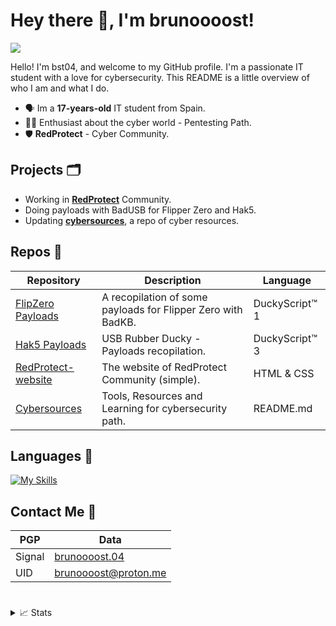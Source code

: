 # Hey there 👋, I'm brunoooost!
![](https://komarev.com/ghpvc/?username=brunoooost&label=views)



Hello! I'm bst04, and welcome to my GitHub profile. I'm a passionate IT student with a love for cybersecurity. This README is a little overview of who I am and what I do.
- 🗣️ Im a **17-years-old** IT student from Spain.
- 👨‍💻 Enthusiast about the cyber world - Pentesting Path.
- 🛡️ **RedProtect** - Cyber Community.

## Projects 🗂️
- Working in **[RedProtect](https://info-redprotect.vercel.app)** Community. 
- Doing payloads with BadUSB for Flipper Zero and Hak5.
- Updating [**cybersources**](https://github.com/brunoooost/cybersources), a repo of cyber resources.

## Repos 📁
|Repository|Description|Language|
|--|-------------------|--|
|[FlipZero Payloads](https://github.com/brunoooost/payloads_flipperZero)|A recopilation of some payloads for Flipper Zero with BadKB. |DuckyScript™ 1|
|[Hak5 Payloads](https://github.com/brunoooost/hak5_payloads)|USB Rubber Ducky - Payloads recopilation. |DuckyScript™ 3|
|[RedProtect-website](https://github.com/brunoooost/info.redprotect)|The website of RedProtect Community (simple). |HTML & CSS|
|[Cybersources](https://github.com/brunoooost/cybersources)| Tools, Resources and Learning for cybersecurity path.|README.md|


## Languages 💾
[![My Skills](https://skillicons.dev/icons?i=py,html,css,cs,linux,windows,raspberrypi,kali,arduino)](https://skillicons.dev)

## Contact Me 💬
|PGP|Data|
|--|---------------------|
|Signal|[brunoooost.04](https://signal.me/#eu/YiH6rZq86ipsfPShqXmtjw-kE6ATHrvE_sKfofhKNCuOry3YQEhHXInFqhMWLZqo)|
|UID|brunoooost@proton.me|
#
<details>
<summary>📈 Stats</summary>
<br>


![brunoooost's Stats](https://github-readme-stats.vercel.app/api?username=brunoooost&theme=dark&show_icons=true&hide_border=false&count_private=false)
![brunoooost's Streak](https://github-readme-streak-stats.herokuapp.com/?user=brunoooost&theme=vdark&hide_border=true)
<img src="https://img.shields.io/github/stars/brunoooost?style=for-the-badge"/>
<img src="https://img.shields.io/github/followers/brunoooost?style=for-the-badge"/>

<br>


